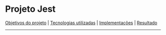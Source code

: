 # Projeto Jest

[Objetivos do projeto](#objetivos-do-projeto) | [Tecnologias utilizadas](#tecnologias-utilizadas) | [Implementações](#implementações) | [Resultado](#resultado)

---
